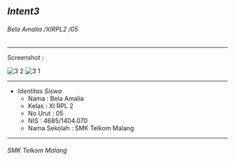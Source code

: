 ## *__Intent3__*
###### *Bela Amalia /XIRPL2 /05*
-------------------------------------------------------
Screenshot :

![3 2](https://cloud.githubusercontent.com/assets/22131343/20031212/667e9cd8-a3a6-11e6-8ed7-0f8ee19ec492.PNG)
![3 1](https://cloud.githubusercontent.com/assets/22131343/20031213/6688a872-a3a6-11e6-8aac-27ced90f4941.PNG)

-------------------------------------------------------
* *Identitas Siswa* 
  * Nama          : Bela Amalia
  * Kelas         : XI RPL 2
  * No Urut       : 05
  * NIS           : 4685/1404.070
  * Nama Sekolah  : SMK Telkom Malang

-------------------------------------------------------

###### *SMK Telkom Malang*
